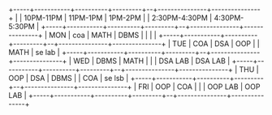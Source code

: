 +-----+-----------+----------+---------+--+---------------+---------------+
|     | 10PM-11PM | 11PM-1PM | 1PM-2PM |  | 2:30PM-4:30PM | 4:30PM-5:30PM |
+-----+-----------+----------+---------+--+---------------+---------------+
| MON | coa       | MATH     | DBMS    |  |               |               |
+-----+-----------+----------+---------+--+---------------+---------------+
| TUE | COA       | DSA      | OOP     |  | MATH          | se lab             |
+-----+-----------+----------+---------+--+---------------+---------------+
| WED | DBMS      | MATH     |         |  | DSA LAB       | DSA LAB       |
+-----+-----------+----------+---------+--+---------------+---------------+
| THU | OOP       | DSA      | DBMS    |  | COA           | se lsb              |
+-----+-----------+----------+---------+--+---------------+---------------+
| FRI | OOP       | COA      |         |  | OOP LAB       | OOP LAB       |
+-----+-----------+----------+---------+--+---------------+---------------+
